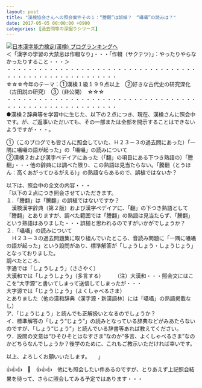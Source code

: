 ```yaml
---
layout: post
title: "漢検協会さんへの照会案件その１：“謄翻”は誤植？　“囁囁”の読みは？"
date: 2017-05-05 00:00:00 +0900
categories: [過去問等の深掘りシリーズ]
---
```


[![](/syuusyuu9701/assets/images/漢検協会さんへの照会案件その１：“謄翻”は誤植？-“囁囁”の読みは？-br_c_3028_1.gif)](http://blog.with2.net/link.php?1659096:3028 "日本漢字能力検定(漢検) ブログランキングへ")[日本漢字能力検定(漢検) ブログランキングへ](http://blog.with2.net/link.php?1659096:3028)  
＜「漢字の学習の大禁忌は作輟なり」・・・「作輟（サクテツ）」：やったりやらなかったりすること・・・＞  
・・・・・・・・・・・・・・・・・・・・・・・・・・・・・・・・・・・・・・・・・・・・・・・・・・・・・・・・・  
☆☆☆今年のテーマ：①漢検１級１９９点以上　②好きな古代史の研究深化（古田説の研究）　③（非公開）　☆☆☆　　  
・・・・・・・・・・・・・・・・・・・・・・・・・・・・・・・・・・・・・・・・・・・・・・・・・・・・・・・・・  
●漢検２辞典等を学習中に生じた、以下の２点につき、現在、漢検さんに照会中です。が、ご返事いただいても、その一部または全部を開示することはできないようですが・・・。  
  
①（このブログでも皆さんに照会していた、Ｈ２３－３の過去問にあった）「一隅に囁囁の語が起った」の「囁囁」の読みについて  
②漢検２および漢字ペデイアにあった（「翻」の項目にある下つき熟語の）「謄翻」・・・他の辞典には調べた限り、この熟語は見当たらない。「騰翻（とうほん：高くあがってひるがえる）」の熟語ならあるので、誤植ではないか？  
  
以下は、照会中の全文の内容・・・  
「以下の２点につき照会させていただきます。  
１．「謄翻」は「騰翻」の誤植ではないですか？  
　漢検漢字辞典（第２版）および漢字ペデイアに、「翻」の下つき熟語として「謄翻」とありますが、調べた範囲では「謄翻」の熟語は見当たらず、「騰翻」という熟語はありました・・・誤植と思われるのですがいかがでしょうか？  
２．「囁囁」の読みについて  
　Ｈ２３－３の過去問題集に取り組んでいたところ、音読み問題に「一隅に囁囁の語が起った」という設問があり、標準解答が「しょうしょう・しょうじょう」となっておりました。  
調べたところ、  
字通では「しょうしょう」（ささやく）  
大漢和では「しょうしょう」（多言する）　　　（注）大漢和・・・照会文にはここを“大字源”と書いてしまって送信してしまったが・・・  
大字源では「じょうじょう」（よくしゃべるさま）  
とありました（他の漢和辞典（漢字源・新漢語林）には「囁囁」の熟語掲載なし）  
ア．「じょうじょう」と読んでも正解扱いとなるのでしょうか？  
イ．標準解答の「しょう“じょう”」の読みとなっている辞典などがみあたらないのですが、「しょう“じょう”」と読んでいる辞書等あれば教えてください。  
ウ．設問の文意は“ひそひそとはなすさま”なのか“多言、よくしゃべるさま”なのかどちらなんでしょうか？後学のために、これもご教示いただければ幸いです。  
  
以上、よろしくお願いいたします。　　」  
  
👍👍👍　🐔　👍👍👍　他にも照会したい件あるのですが、とりあえず上記照会結果を待って、さらに照会してみる予定ではあります・・・  
  